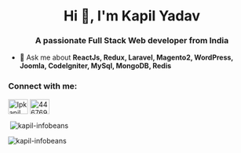 <h1 align="center">Hi 👋, I'm Kapil Yadav</h1>
<h3 align="center">A passionate Full Stack Web developer from India</h3>

- 💬 Ask me about **ReactJs, Redux, Laravel, Magento2, WordPress, Joomla, CodeIgniter, MySql, MongoDB, Redis**


<h3 align="left">Connect with me:</h3>
<p align="left">
<a href="https://linkedin.com/in/lpkapil" target="blank"><img align="center" src="https://raw.githubusercontent.com/rahuldkjain/github-profile-readme-generator/master/src/images/icons/Social/linked-in-alt.svg" alt="lpkapil" height="30" width="40" /></a>
<a href="https://stackoverflow.com/users/4467693" target="blank"><img align="center" src="https://raw.githubusercontent.com/rahuldkjain/github-profile-readme-generator/master/src/images/icons/Social/stack-overflow.svg" alt="4467693" height="30" width="40" /></a>
</p>

<p>&nbsp;<img align="center" src="https://github-readme-stats.vercel.app/api?username=kapil-infobeans&show_icons=true&locale=en" alt="kapil-infobeans" /></p>

<p><img align="center" src="https://github-readme-streak-stats.herokuapp.com/?user=kapil-infobeans&" alt="kapil-infobeans" /></p>
